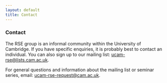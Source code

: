 ```yaml
---
layout: default
title: Contact
---
```


### Contact

The RSE group is an informal community within the University of
Cambridge. If you have specific enquiries, it is probably best to
contact an individual. You can also sign up to our mailing list: [ucam-rse@lists.cam.ac.uk](https://lists.cam.ac.uk/sympa/subscribe/ucam-rse).

For general questions and information about the
mailing list or seminar series, email:
[ucam-rse-request@cam.ac.uk](mailto:ucam-rse-request@cam.ac.uk).